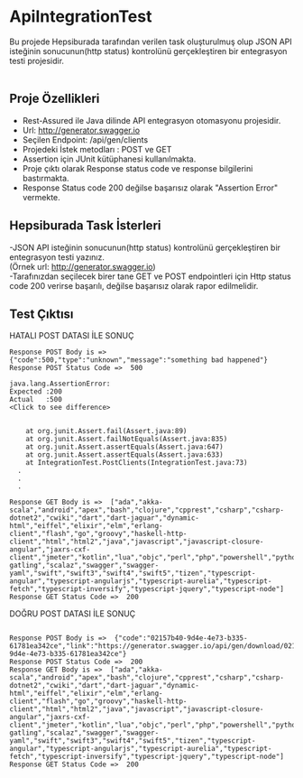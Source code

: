 # ApiIntegrationTest
Bu projede Hepsiburada tarafından verilen task oluşturulmuş olup JSON API isteğinin sonucunun(http status) kontrolünü gerçekleştiren bir entegrasyon testi projesidir.   <br /><br />
## Proje Özellikleri
* Rest-Assured ile Java dilinde API entegrasyon otomasyonu projesidir.
* Url: http://generator.swagger.io
* Seçilen Endpoint: /api/gen/clients
* Projedeki İstek metodları : POST ve GET
* Assertion için JUnit kütüphanesi kullanılmakta.
* Proje çıktı olarak Response status code ve response bilgilerini bastırmakta. 
* Response Status code 200 değilse başarısız olarak "Assertion Error" vermekte.

## Hepsiburada Task İsterleri

-JSON API isteğinin sonucunun(http status) kontrolünü gerçekleştiren bir entegrasyon testi yazınız. <br />
(Örnek url: http://generator.swagger.io)  <br />
-Tarafınızdan seçilecek birer tane GET ve POST endpointleri için Http status code 200 verirse başarılı,
değilse başarısız olarak rapor edilmelidir.

## Test Çıktısı

HATALI POST DATASI İLE SONUÇ  <br />
```
Response POST Body is =>  {"code":500,"type":"unknown","message":"something bad happened"}
Response POST Status Code =>  500

java.lang.AssertionError: 
Expected :200
Actual   :500
<Click to see difference>


	at org.junit.Assert.fail(Assert.java:89)
	at org.junit.Assert.failNotEquals(Assert.java:835)
	at org.junit.Assert.assertEquals(Assert.java:647)
	at org.junit.Assert.assertEquals(Assert.java:633)
	at IntegrationTest.PostClients(IntegrationTest.java:73)
  .
  .
  .

Response GET Body is =>  ["ada","akka-scala","android","apex","bash","clojure","cpprest","csharp","csharp-dotnet2","cwiki","dart","dart-jaguar","dynamic-html","eiffel","elixir","elm","erlang-client","flash","go","groovy","haskell-http-client","html","html2","java","javascript","javascript-closure-angular","jaxrs-cxf-client","jmeter","kotlin","lua","objc","perl","php","powershell","python","qt5cpp","r","ruby","rust","scala","scala-gatling","scalaz","swagger","swagger-yaml","swift","swift3","swift4","swift5","tizen","typescript-angular","typescript-angularjs","typescript-aurelia","typescript-fetch","typescript-inversify","typescript-jquery","typescript-node"] 
Response GET Status Code =>  200 

```

DOĞRU POST DATASI İLE SONUÇ  <br />

```

Response POST Body is =>  {"code":"02157b40-9d4e-4e73-b335-61781ea342ce","link":"https://generator.swagger.io/api/gen/download/02157b40-9d4e-4e73-b335-61781ea342ce"} 
Response POST Status Code =>  200 
Response GET Body is =>  ["ada","akka-scala","android","apex","bash","clojure","cpprest","csharp","csharp-dotnet2","cwiki","dart","dart-jaguar","dynamic-html","eiffel","elixir","elm","erlang-client","flash","go","groovy","haskell-http-client","html","html2","java","javascript","javascript-closure-angular","jaxrs-cxf-client","jmeter","kotlin","lua","objc","perl","php","powershell","python","qt5cpp","r","ruby","rust","scala","scala-gatling","scalaz","swagger","swagger-yaml","swift","swift3","swift4","swift5","tizen","typescript-angular","typescript-angularjs","typescript-aurelia","typescript-fetch","typescript-inversify","typescript-jquery","typescript-node"] 
Response GET Status Code =>  200 


```
